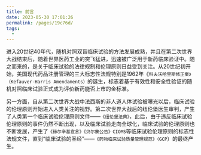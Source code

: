 ```yaml
---
title: 前言
date: 2023-05-30 17:01:26
permalink: /pages/19c76d/
tags:
  - 
---
```


进入20世纪40年代，随机对照双盲临床试验的方法发展成熟，并且在第二次世界大战结束后，随着世界医药工业的突飞猛进，迅速被广泛用于新药临床验证中。随之而来的，是关于临床试验的法律规制和伦理原则日益受到关注。从20世纪初开始，美国现代药品注册管理的三大标志性法规特别是1962年《```科夫沃哈里斯修正案》（Kefauver-Harris Amendaments）```的诞生，标志着基于有效性和安全性验证的随机对照临床试验正式成为评价新药能否上市的金标准。

另一方面，自从第二次世界大战中法西斯的非人道人体试验被曝光以后，临床试验的伦理原则开始进入人类关注的视野。第二次世界大战后的纽伦堡医生审判，产生了人类第一个临床试验伦理原则文件——```《纽伦堡法典》```，此后，由于违反临床试验伦理原则的事件仍然不断出现，以及临床试验走向全球化，临床试验的伦理原则也不断发展，产生了```《赫尔辛基宣言》《贝尔蒙公告》CIOMS```等临床试验伦理原则的标志性法规文件，直到“临床试验的圣经”——```《药物临床试验质量管理规范》（GCP```）的最终产生。